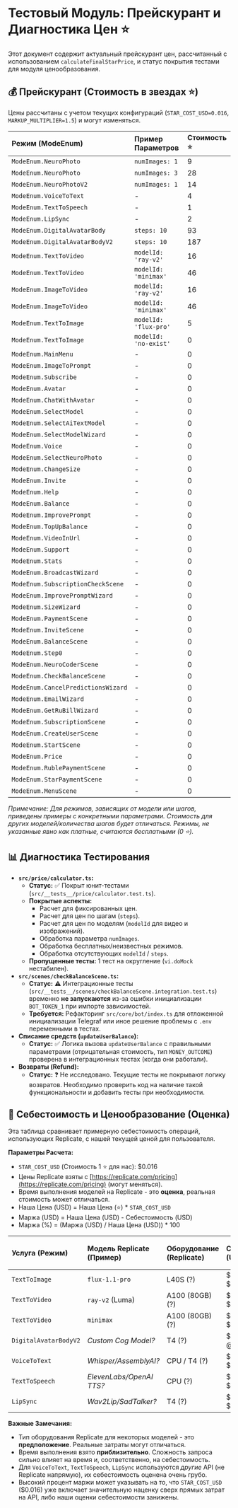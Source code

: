 # Тестовый Модуль: Прейскурант и Диагностика Цен ⭐

Этот документ содержит актуальный прейскурант цен, рассчитанный с использованием `calculateFinalStarPrice`, и статус покрытия тестами для модуля ценообразования.

## 💰 Прейскурант (Стоимость в звездах ⭐)

Цены рассчитаны с учетом текущих конфигураций (`STAR_COST_USD=0.016`, `MARKUP_MULTIPLIER=1.5`) и могут изменяться.

| Режим (ModeEnum)                      | Пример Параметров        | Стоимость ⭐ |
| :------------------------------------ | :----------------------- | :----------- |
| `ModeEnum.NeuroPhoto`                 | `numImages: 1`           | 9            |
| `ModeEnum.NeuroPhoto`                 | `numImages: 3`           | 28           |
| `ModeEnum.NeuroPhotoV2`               | `numImages: 1`           | 14           |
| `ModeEnum.VoiceToText`                | -                        | 4            |
| `ModeEnum.TextToSpeech`               | -                        | 1            |
| `ModeEnum.LipSync`                    | -                        | 2            |
| `ModeEnum.DigitalAvatarBody`          | `steps: 10`              | 93           |
| `ModeEnum.DigitalAvatarBodyV2`        | `steps: 10`              | 187          |
| `ModeEnum.TextToVideo`                | `modelId: 'ray-v2'`      | 16           |
| `ModeEnum.TextToVideo`                | `modelId: 'minimax'`     | 46           |
| `ModeEnum.ImageToVideo`               | `modelId: 'ray-v2'`      | 16           |
| `ModeEnum.ImageToVideo`               | `modelId: 'minimax'`     | 46           |
| `ModeEnum.TextToImage`                | `modelId: 'flux-pro'`    | 5            |
| `ModeEnum.TextToImage`                | `modelId: 'no-exist'`    | 0            |
| `ModeEnum.MainMenu`                   | -                        | 0            |
| `ModeEnum.ImageToPrompt`              | -                        | 0            |
| `ModeEnum.Subscribe`                  | -                        | 0            |
| `ModeEnum.Avatar`                     | -                        | 0            |
| `ModeEnum.ChatWithAvatar`             | -                        | 0            |
| `ModeEnum.SelectModel`                | -                        | 0            |
| `ModeEnum.SelectAiTextModel`          | -                        | 0            |
| `ModeEnum.SelectModelWizard`          | -                        | 0            |
| `ModeEnum.Voice`                      | -                        | 0            |
| `ModeEnum.SelectNeuroPhoto`           | -                        | 0            |
| `ModeEnum.ChangeSize`                 | -                        | 0            |
| `ModeEnum.Invite`                     | -                        | 0            |
| `ModeEnum.Help`                       | -                        | 0            |
| `ModeEnum.Balance`                    | -                        | 0            |
| `ModeEnum.ImprovePrompt`              | -                        | 0            |
| `ModeEnum.TopUpBalance`               | -                        | 0            |
| `ModeEnum.VideoInUrl`                 | -                        | 0            |
| `ModeEnum.Support`                    | -                        | 0            |
| `ModeEnum.Stats`                      | -                        | 0            |
| `ModeEnum.BroadcastWizard`            | -                        | 0            |
| `ModeEnum.SubscriptionCheckScene`     | -                        | 0            |
| `ModeEnum.ImprovePromptWizard`        | -                        | 0            |
| `ModeEnum.SizeWizard`                 | -                        | 0            |
| `ModeEnum.PaymentScene`               | -                        | 0            |
| `ModeEnum.InviteScene`                | -                        | 0            |
| `ModeEnum.BalanceScene`               | -                        | 0            |
| `ModeEnum.Step0`                      | -                        | 0            |
| `ModeEnum.NeuroCoderScene`            | -                        | 0            |
| `ModeEnum.CheckBalanceScene`          | -                        | 0            |
| `ModeEnum.CancelPredictionsWizard`    | -                        | 0            |
| `ModeEnum.EmailWizard`                | -                        | 0            |
| `ModeEnum.GetRuBillWizard`            | -                        | 0            |
| `ModeEnum.SubscriptionScene`          | -                        | 0            |
| `ModeEnum.CreateUserScene`            | -                        | 0            |
| `ModeEnum.StartScene`                 | -                        | 0            |
| `ModeEnum.Price`                      | -                        | 0            |
| `ModeEnum.RublePaymentScene`          | -                        | 0            |
| `ModeEnum.StarPaymentScene`           | -                        | 0            |
| `ModeEnum.MenuScene`                  | -                        | 0            |

*Примечание: Для режимов, зависящих от модели или шагов, приведены примеры с конкретными параметрами. Стоимость для других моделей/количества шагов будет отличаться.* 
*Режимы, не указанные явно как платные, считаются бесплатными (0 ⭐).*

## 📊 Диагностика Тестирования

*   **`src/price/calculator.ts`:**
    *   **Статус:** ✅ Покрыт юнит-тестами (`src/__tests__/price/calculator.test.ts`).
    *   **Покрытые аспекты:**
        *   Расчет для фиксированных цен.
        *   Расчет для цен по шагам (`steps`).
        *   Расчет для цен по моделям (`modelId` для видео и изображений).
        *   Обработка параметра `numImages`.
        *   Обработка бесплатных/неизвестных режимов.
        *   Обработка отсутствующих `modelId` / `steps`.
    *   **Пропущенные тесты:** 1 тест на округление (`vi.doMock` нестабилен).
*   **`src/scenes/checkBalanceScene.ts`:**
    *   **Статус:** ⚠️ Интеграционные тесты (`src/__tests__/scenes/checkBalanceScene.integration.test.ts`) временно **не запускаются** из-за ошибки инициализации `BOT_TOKEN_1` при импорте зависимостей.
    *   **Требуется:** Рефакторинг `src/core/bot/index.ts` для отложенной инициализации Telegraf или иное решение проблемы с `.env` переменными в тестах.
*   **Списание средств (`updateUserBalance`):**
    *   **Статус:** ✅ Логика вызова `updateUserBalance` с правильными параметрами (отрицательная стоимость, тип `MONEY_OUTCOME`) проверена в интеграционных тестах (когда они работали).
*   **Возвраты (Refund):**
    *   **Статус:** ❓ Не исследовано. Текущие тесты не покрывают логику возвратов. Необходимо проверить код на наличие такой функциональности и добавить тесты при необходимости. 

## 🔬 Себестоимость и Ценообразование (Оценка)

Эта таблица сравнивает примерную себестоимость операций, использующих Replicate, с нашей текущей ценой для пользователя.

**Параметры Расчета:**
*   `STAR_COST_USD` (Стоимость 1 ⭐ для нас): $0.016
*   Цены Replicate взяты с [https://replicate.com/pricing](https://replicate.com/pricing) (могут меняться).
*   Время выполнения моделей на Replicate - это **оценка**, реальная стоимость может отличаться.
*   Наша Цена (USD) = Наша Цена (⭐) * `STAR_COST_USD`
*   Маржа (USD) = Наша Цена (USD) - Себестоимость (USD)
*   Маржа (%) = (Маржа (USD) / Наша Цена (USD)) * 100

| Услуга (Режим)         | Модель Replicate (Пример)        | Оборудование (Replicate) | Себестоимость (USD, прибл.) | Наша Цена (⭐) | Наша Цена (USD) | Маржа (USD, прибл.) | Маржа (%, прибл.) |
| :--------------------- | :------------------------------- | :----------------------- | :-------------------------- | :------------- | :--------------- | :------------------- | :----------------- |
| `TextToImage`          | `flux-1.1-pro`                   | L40S (?)                 | $0.0039 (4s @ $0.000975/s)  | 5              | $0.080           | $0.076              | 95.1%              |
| `TextToVideo`          | `ray-v2` (Luma)                  | A100 (80GB) (?)          | $0.021 (15s @ $0.001400/s) | 16             | $0.256           | $0.235              | 91.8%              |
| `TextToVideo`          | `minimax`                        | A100 (80GB) (?)          | $0.021 (15s @ $0.001400/s) | 46             | $0.736           | $0.715              | 97.1%              |
| `DigitalAvatarBodyV2`  | *Custom Cog Model?*              | T4 (?)                   | $0.0225 (100s @ $0.000225/s)| 187            | $2.992           | $2.969              | 99.2%              |
| `VoiceToText`          | *Whisper/AssemblyAI?*            | CPU / T4 (?)             | $0.001 (10s @ $0.000100/s)  | 4              | $0.064           | $0.063              | 98.4%              |
| `TextToSpeech`         | *ElevenLabs/OpenAI TTS?*         | CPU (?)                  | $0.0001 (1s @ $0.000100/s)   | 1              | $0.016           | $0.016              | ~100%              |
| `LipSync`              | *Wav2Lip/SadTalker?*             | T4 (?)                   | $0.0045 (20s @ $0.000225/s)  | 2              | $0.032           | $0.028              | 87.5%              |

**Важные Замечания:**
*   Тип оборудования Replicate для некоторых моделей - это **предположение**. Реальные затраты могут отличаться.
*   Время выполнения взято **приблизительно**. Сложность запроса сильно влияет на время и, соответственно, на себестоимость.
*   Для `VoiceToText`, `TextToSpeech`, `LipSync` используются *другие* API (не Replicate напрямую), их себестоимость оценена очень грубо.
*   Высокий процент маржи может указывать на то, что `STAR_COST_USD` ($0.016) уже включает значительную наценку сверх прямых затрат на API, либо наши оценки себестоимости занижены. 